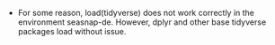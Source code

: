  * For some reason, load(tidyverse) does not work correctly in the
 environment seasnap-de. However, dplyr and other base tidyverse packages
 load without issue.
